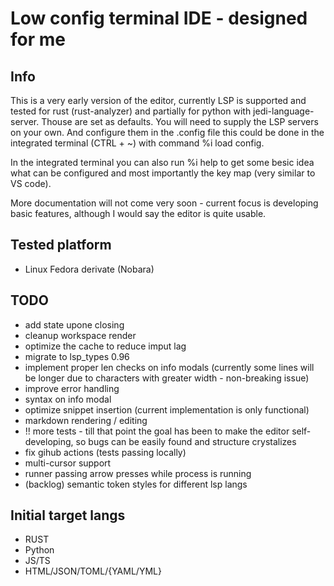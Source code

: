 # Low config terminal IDE - designed for me

## Info

This is a very early version of the editor, currently LSP is supported and tested for rust (rust-analyzer) and partially for python with jedi-language-server. Thouse are set as defaults. You will need to supply the LSP servers on your own. And configure them in the .config file this could be done in the integrated terminal (CTRL + ~) with command %i load config.

In the integrated terminal you can also run %i help to get some besic idea what can be configured and most importantly the key map (very similar to VS code).

More documentation will not come very soon - current focus is developing basic features, although I would say the editor is quite usable.

## Tested platform

- Linux Fedora derivate (Nobara)

## TODO
- add state upone closing
- cleanup workspace render
- optimize the cache to reduce imput lag
- migrate to lsp_types 0.96
- implement proper len checks on info modals (currently some lines will be longer due to characters with greater width - non-breaking issue)
- improve error handling
- syntax on info modal
- optimize snippet insertion (current implementation is only functional)
- markdown rendering / editing
- !! more tests - till that point the goal has been to make the editor self-developing, so bugs can be easily found and structure crystalizes
- fix gihub actions (tests passing locally)
- multi-cursor support
- runner passing arrow presses while process is running
- (backlog) semantic token styles for different lsp langs

## Initial target langs

- RUST
- Python
- JS/TS
- HTML/JSON/TOML/{YAML/YML}
